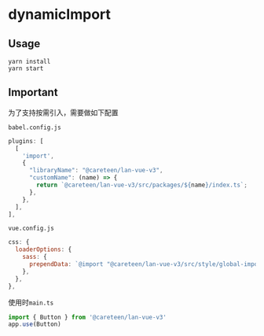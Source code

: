 # dynamicImport

## Usage
```shell
yarn install
yarn start
```

## Important

为了支持按需引入，需要做如下配置

`babel.config.js`
```js
plugins: [
  [
    'import',
    {
      "libraryName": "@careteen/lan-vue-v3",
      "customName": (name) => {
        return `@careteen/lan-vue-v3/src/packages/${name}/index.ts`;
      },
    },
  ],
],
```

`vue.config.js`
```js
css: {
  loaderOptions: {
    sass: {
      prependData: `@import "@careteen/lan-vue-v3/src/style/global-import.scss";`,
    },
  },
},
```

使用时`main.ts`

```ts
import { Button } from '@careteen/lan-vue-v3'
app.use(Button)
```
